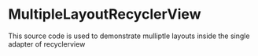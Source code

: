 # MultipleLayoutRecyclerView
This source code is used to demonstrate mulliptle layouts inside the single adapter of recyclerview
